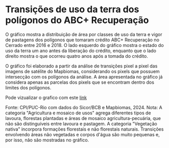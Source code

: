 # Transições de uso da terra dos polígonos do ABC+ Recuperação

O gráfico mostra a distribuição de área por classes de uso da terra e vigor de pastagens dos polígonos que tomaram crédito ABC+ Recuperação no Cerrado entre 2016 e 2018. O lado esquerdo do gráfico mostra o estado do uso da terra um ano antes da liberação do crédito, enquanto que o lado direito mostra o que ocorreu quatro anos após a tomada do crédito. 

O gráfico foi elaborado a partir da análise de transições pixel a pixel das imagens de satélite do Mapbiomas, considerando os pixels que possuem intersecção com os polígonos da análise.  A área apresentada no gráfico já considera apenas as parcelas dos pixels que se encontram dentro dos limites dos polígonos.

Pode vizualizar o grafico com este [link](https://climatepolicydata.github.io/Transicoes-de-uso-da-terra-dos-poligonos-do-ABC-Recuperacao/sankey_diagram.html)

Fonte: CPI/PUC-Rio com dados do Sicor/BCB e Mapbiomas, 2024.
Nota: A categoria "Agricultura e mosaico de usos" agrega diferentes tipos de lavoura, florestas plantadas e áreas de mosaico agricultura-pecuária, que não são distinguíveis entre lavoura e pastagem. A categoria "Vegetação nativa" incorpora formações florestais e não florestais naturais. Transições envolvendo áreas não vegetadas e corpos d'água são muito pequenas e, por isso, não são mostradas no gráfico.
